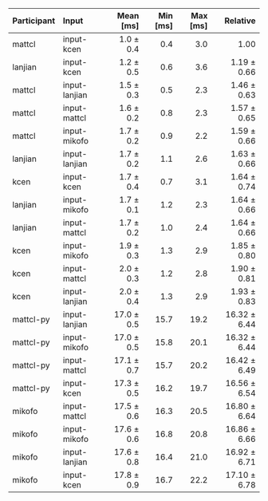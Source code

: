 | Participant | Input | Mean [ms] | Min [ms] | Max [ms] | Relative |
|:---|:---|---:|---:|---:|---:|
| mattcl | input-kcen | 1.0 ± 0.4 | 0.4 | 3.0 | 1.00 |
| lanjian | input-kcen | 1.2 ± 0.5 | 0.6 | 3.6 | 1.19 ± 0.66 |
| mattcl | input-lanjian | 1.5 ± 0.3 | 0.5 | 2.3 | 1.46 ± 0.63 |
| mattcl | input-mattcl | 1.6 ± 0.2 | 0.8 | 2.3 | 1.57 ± 0.65 |
| mattcl | input-mikofo | 1.7 ± 0.2 | 0.9 | 2.2 | 1.59 ± 0.66 |
| lanjian | input-lanjian | 1.7 ± 0.2 | 1.1 | 2.6 | 1.63 ± 0.66 |
| kcen | input-kcen | 1.7 ± 0.4 | 0.7 | 3.1 | 1.64 ± 0.74 |
| lanjian | input-mikofo | 1.7 ± 0.1 | 1.2 | 2.3 | 1.64 ± 0.66 |
| lanjian | input-mattcl | 1.7 ± 0.2 | 1.0 | 2.4 | 1.64 ± 0.66 |
| kcen | input-mikofo | 1.9 ± 0.3 | 1.3 | 2.9 | 1.85 ± 0.80 |
| kcen | input-mattcl | 2.0 ± 0.3 | 1.2 | 2.8 | 1.90 ± 0.81 |
| kcen | input-lanjian | 2.0 ± 0.4 | 1.3 | 2.9 | 1.93 ± 0.83 |
| mattcl-py | input-lanjian | 17.0 ± 0.5 | 15.7 | 19.2 | 16.32 ± 6.44 |
| mattcl-py | input-mikofo | 17.0 ± 0.5 | 15.8 | 20.1 | 16.32 ± 6.44 |
| mattcl-py | input-mattcl | 17.1 ± 0.7 | 15.7 | 20.2 | 16.42 ± 6.49 |
| mattcl-py | input-kcen | 17.3 ± 0.5 | 16.2 | 19.7 | 16.56 ± 6.54 |
| mikofo | input-mattcl | 17.5 ± 0.6 | 16.3 | 20.5 | 16.80 ± 6.64 |
| mikofo | input-mikofo | 17.6 ± 0.6 | 16.8 | 20.8 | 16.86 ± 6.66 |
| mikofo | input-lanjian | 17.6 ± 0.8 | 16.4 | 21.0 | 16.92 ± 6.71 |
| mikofo | input-kcen | 17.8 ± 0.9 | 16.7 | 22.2 | 17.10 ± 6.78 |
